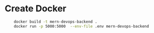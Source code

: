 # Create Docker
```bash
    docker build -t mern-devops-backend .
    docker run -p 5000:5000  --env-file .env mern-devops-backend
```

